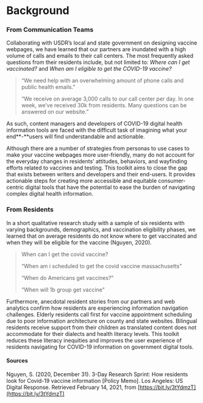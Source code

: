 # Background

### **From Communication Teams**

Collaborating with USDR’s local and state government on designing vaccine webpages, we have learned that our partners are inundated with a high volume of calls and emails to their call centers. The most frequently asked questions from their residents include, but not limited to: _Where can I get vaccinated?_ and _When am I eligible to get the COVID-19 vaccine?_ 

> “We need help with an overwhelming amount of phone calls and public health emails.”
>
> “We receive on average 3,000 calls to our call center per day. In one week, we’ve received 30k from residents. Many questions can be answered on our website.”

As such, content managers and developers of COVID-19 digital health information tools are faced with the difficult task of imagining what your end**-**users will find understandable and actionable. 

Although there are a number of strategies from personas to use cases to make your vaccine webpages more user-friendly, many do not account for the everyday changes in residents’ attitudes, behaviors, and wayfinding efforts related to vaccines and testing. This toolkit aims to close the gap that exists between writers and developers and their end-users. It provides actionable steps for creating more accessible and equitable consumer-centric digital tools that have the potential to ease the burden of navigating complex digital health information.  


### From Residents

In a short qualitative research study with a sample of six residents with varying backgrounds, demographics, and vaccination eligibility phases, we learned that on average residents do not know where to get vaccinated and when they will be eligible for the vaccine \(Nguyen, 2020\). 

> When can I get the covid vaccine?
>
> “When am i scheduled to get the covid vaccine massachusetts”
>
> “When do Americans get vaccines?”
>
> “When will 1b group get vaccine”

Furthermore, anecdotal resident stories from our partners and web analytics confirm how residents are experiencing information navigation challenges. Elderly residents call first for vaccine appointment scheduling due to poor information architecture on county and state websites. Bilingual residents receive support from their children as translated content does not accommodate for their dialects and health literacy levels. This toolkit reduces these literacy inequities and improves the user experience of residents navigating for COVID-19 information on government digital tools.  


#### Sources

Nguyen, S. \(2020, December 31\). 3-Day Research Sprint: How residents look for Covid-19 vaccine information \[Policy Memo\]. Los Angeles: US Digital Response. Retrieved February 14, 2021, from [https://bit.ly/3tYdmzT](https://bit.ly/3tYdmzT)   


